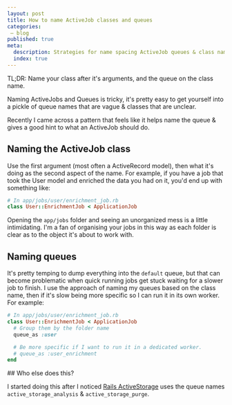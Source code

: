 ```yaml
---
layout: post
title: How to name ActiveJob classes and queues
categories:
 – blog
published: true
meta:
  description: Strategies for name spacing ActiveJob queues & class names.
  index: true
---
```


TL;DR: Name your class after it's arguments, and the queue on the class name.

Naming ActiveJobs and Queues is tricky, it's pretty easy to get yourself into a pickle of queue names that are vague & classes that are unclear.

Recently I came across a pattern that feels like it helps name the queue & gives a good hint to what an ActiveJob should do.

## Naming the ActiveJob class

Use the first argument (most often a ActiveRecord model), then what it's doing as the second aspect of the name. For example, if you have a job that took the User model and enriched the data you had on it, you'd end up with something like:

```ruby
# In app/jobs/user/enrichment_job.rb
class User::EnrichmentJob < ApplicationJob
```

Opening the `app/jobs` folder and seeing an unorganized mess is a little intimidating. I'm a fan of organising your jobs in this way as each folder is clear as to the object it's about to work with.

## Naming queues

It's pretty temping to dump everything into the `default` queue, but that can become problematic when quick running jobs get stuck waiting for a slower job to finish. I use the approach of naming my queues based on the class name, then if it's slow being more specific so I can run it in its own worker. For example:

```ruby
# In app/jobs/user/enrichment_job.rb
class User::EnrichmentJob < ApplicationJob
  # Group them by the folder name
  queue_as :user

  # Be more specific if I want to run it in a dedicated worker.
  # queue_as :user_enrichment
end
```

## Who else does this?

I started doing this after I noticed [Rails ActiveStorage](https://guides.rubyonrails.org/configuring.html#configuring-active-storage) uses the queue names `active_storage_analysis` & `active_storage_purge`.
